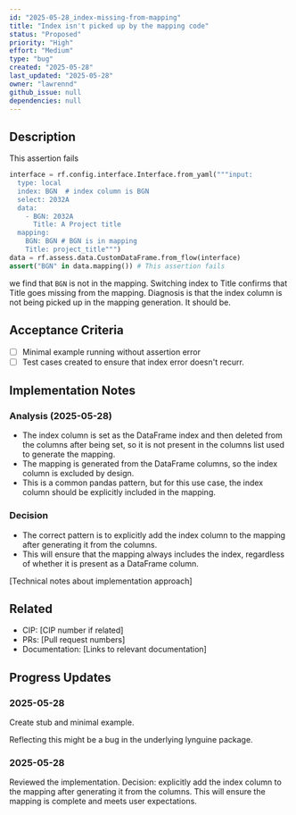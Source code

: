 ```yaml
---
id: "2025-05-28_index-missing-from-mapping"
title: "Index isn't picked up by the mapping code"
status: "Proposed"
priority: "High"
effort: "Medium"
type: "bug"
created: "2025-05-28"
last_updated: "2025-05-28"
owner: "lawrennd"
github_issue: null
dependencies: null
---
```


## Description

This assertion fails

```python
interface = rf.config.interface.Interface.from_yaml("""input:
  type: local
  index: BGN  # index column is BGN
  select: 2032A
  data:
    - BGN: 2032A
      Title: A Project title
  mapping:
    BGN: BGN # BGN is in mapping
    Title: project_title""")
data = rf.assess.data.CustomDataFrame.from_flow(interface)
assert("BGN" in data.mapping()) # This assertion fails
```

we find that `BGN` is not in the mapping. Switching index to Title confirms that Title goes missing from the mapping. Diagnosis is that the index column is not being picked up in the mapping generation. It should be.

## Acceptance Criteria

- [ ] Minimal example running without assertion error
- [ ] Test cases created to ensure that index error doesn't recurr.

## Implementation Notes

### Analysis (2025-05-28)

- The index column is set as the DataFrame index and then deleted from the columns after being set, so it is not present in the columns list used to generate the mapping.
- The mapping is generated from the DataFrame columns, so the index column is excluded by design.
- This is a common pandas pattern, but for this use case, the index column should be explicitly included in the mapping.

### Decision

- The correct pattern is to explicitly add the index column to the mapping after generating it from the columns.
- This will ensure that the mapping always includes the index, regardless of whether it is present as a DataFrame column.

[Technical notes about implementation approach]

## Related

- CIP: [CIP number if related]
- PRs: [Pull request numbers]
- Documentation: [Links to relevant documentation]

## Progress Updates

### 2025-05-28

Create stub and minimal example.

Reflecting this might be a bug in the underlying lynguine package.

### 2025-05-28

Reviewed the implementation. Decision: explicitly add the index column to the mapping after generating it from the columns. This will ensure the mapping is complete and meets user expectations.
